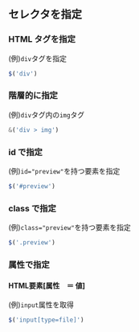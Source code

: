 ## セレクタを指定
  
### HTML タグを指定
(例)`div`タグを指定
```js
$('div')
```

### 階層的に指定
(例)`div`タグ内の`img`タグ
```js
&('div > img')
```

### id で指定
(例)`id="preview"`を持つ要素を指定
```js
$('#preview')
```

### class で指定
(例)`class="preview"`を持つ要素を指定
```js
$('.preview')
```

### 属性で指定
#### HTML要素[属性　＝ 値]
(例)`input`属性を取得
```js
$('input[type=file]')
```
